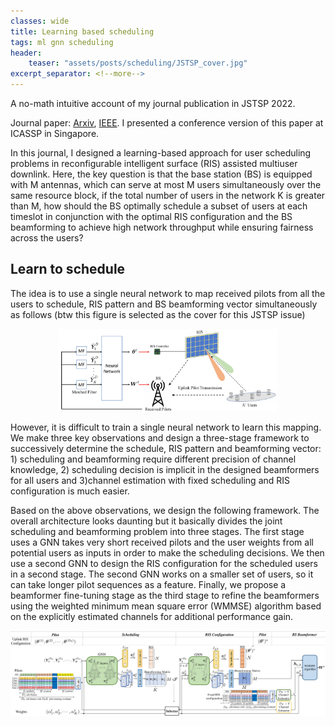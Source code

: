 ```yaml
---
classes: wide
title: Learning based scheduling
tags: ml gnn scheduling
header:
    teaser: "assets/posts/scheduling/JSTSP_cover.jpg"
excerpt_separator: <!--more-->
---
```

A no-math intuitive account of my journal publication in JSTSP 2022. 
<!--more-->

Journal paper: <a href="https://arxiv.org/abs/2205.06396">Arxiv</a>, <a href="https://ieeexplore.ieee.org/abstract/document/9783100">IEEE</a>. I presented a conference version of this paper at ICASSP in Singapore. 

In this journal, I designed a learning-based approach for user scheduling problems in reconfigurable intelligent surface (RIS) assisted multiuser downlink. Here, the key question is that the base station (BS) is equipped with M antennas, which can serve at most M users simultaneously over the same resource block, if the total number of users in the network K is greater than M, how should the BS optimally schedule a subset of users at each timeslot in conjunction with the optimal RIS configuration and the BS beamforming to achieve high network throughput while ensuring fairness across the users?

## Learn to schedule

The idea is to use a single neural network to map received pilots from all the users to schedule, RIS pattern and BS beamforming vector simultaneously as follows (btw this figure is selected as the cover for this JSTSP issue)

<div style="text-align:center"><img src="/assets/posts/scheduling/JSTSP_cover.jpg" style="width:25em"/></div> 

However, it is difficult to train a single neural network to learn this mapping. We make three key observations and design a three-stage framework to successively determine the schedule, RIS pattern and beamforming vector: 1) scheduling and beamforming require different precision of channel knowledge, 2) scheduling decision is implicit in the designed beamformers for all users and 3)channel estimation with fixed scheduling and RIS configuration is much easier. 

Based on the above observations, we design the following framework. The overall architecture looks daunting but it basically divides the joint scheduling and beamforming problem into three stages. The first stage uses a GNN takes very short received pilots and the user weights from all potential users as inputs in order to make the scheduling decisions. We then use a second GNN to design the RIS configuration for the scheduled users in a second stage. The second GNN works on a smaller set of users, so it can take longer pilot sequences as a feature. Finally, we propose a beamformer fine-tuning stage as the third stage to refine the beamformers using the weighted minimum mean square error (WMMSE) algorithm based on
the explicitly estimated channels for additional performance gain.
<div style="text-align:center"><img src="/assets/posts/scheduling/framework_v17_page-0001.jpg" style="width:50em"/></div>




